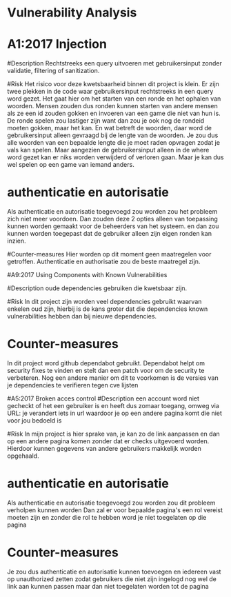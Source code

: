 # Vulnerability Analysis

# A1:2017 Injection

#Description
Rechtstreeks een query uitvoeren met gebruikersinput zonder validatie, filtering of sanitization. 

#Risk
 Het risico voor deze kwetsbaarheid binnen dit project is klein. Er zijn twee plekken in de code waar gebruikersinput rechtstreeks in een query word gezet.
 Het gaat hier om het starten van een ronde en het ophalen van woorden. Mensen zouden dus ronden kunnen starten van andere mensen als ze een id zouden gokken en invoeren van een game die niet van hun is.
 De ronde spelen zou lastiger zijn want dan zou je ook nog de rondeid moeten gokken, maar het kan.
 En wat betreft de woorden, daar word de gebruikersinput alleen gevraagd bij de lengte van de woorden. Je zou dus alle woorden van een bepaalde lengte die je moet
 raden opvragen zodat je vals kan spelen. Maar aangezien de gebruikersinput alleen in de where word gezet kan er niks worden verwijderd of verloren gaan.
 Maar je kan dus wel spelen op een game van iemand anders.

# authenticatie en autorisatie
 Als authenticatie en autorisatie toegevoegd zou worden zou het probleem zich niet meer voordoen.
 Dan zouden deze 2 opties alleen van toepassing kunnen worden gemaakt voor de beheerders van het systeem.
 en dan zou kunnen worden toegepast dat de gebruiker alleen zijn eigen ronden kan inzien.

#Counter-measures
 Hier worden op dit moment geen maatregelen voor getroffen. Authenticatie en authorisatie zou de beste maatregel zijn.

#A9:2017 Using Components with Known Vulnerabilities

#Description
oude dependencies gebruiken die kwetsbaar zijn.

#Risk
In dit project zijn worden veel dependencies gebruikt waarvan enkelen oud zijn, hierbij is de kans groter dat die
dependencies known vulnerabilities hebben dan bij nieuwe dependencies.

# Counter-measures
 In dit project word github dependabot gebruikt. Dependabot helpt om security fixes te vinden en stelt dan een patch voor om de security te verbeteren.
 Nog een andere manier om dit te voorkomen is de versies van je dependencies te verifieren tegen cve lijsten


#A5:2017 Broken acces control
#Description
een account word niet gecheckt of het een gebruiker is en heeft dus zomaar toegang, omweg via URL: je verandert iets in url waardoor je op een andere pagina komt die niet voor jou bedoeld is

#Risk
In mijn project is hier sprake van, je kan zo de link aanpassen en dan op een andere pagina komen zonder dat er checks uitgevoerd worden.
 Hierdoor kunnen gegevens van andere gebruikers makkelijk worden opgehaald.

# authenticatie en autorisatie
Als authenticatie en autorisatie toegevoegd zou worden zou dit probleem verholpen kunnen worden
Dan zal er voor bepaalde pagina's een rol vereist moeten zijn en zonder die rol te hebben word je niet toegelaten op die pagina

# Counter-measures
Je zou dus authenticatie en autorisatie kunnen toevoegen en iedereen vast op unauthorized zetten zodat gebruikers die niet zijn ingelogd nog wel de link aan kunnen passen maar dan niet toegelaten worden tot de pagina
